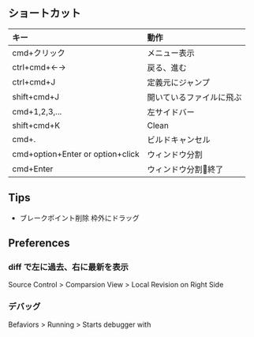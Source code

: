 ## ショートカット
| キー | 動作 |
|:--|:--|
| cmd+クリック | メニュー表示 |
| ctrl+cmd+←→ | 戻る、進む |
| ctrl+cmd+J | 定義元にジャンプ |
| shift+cmd+J | 開いているファイルに飛ぶ |
| cmd+1,2,3,... | 左サイドバー |
| shift+cmd+K | Clean |
| cmd+. | ビルドキャンセル |
| cmd+option+Enter or option+click | ウィンドウ分割 |
| cmd+Enter | ウィンドウ分割終了 |


## Tips
- ブレークポイント削除 枠外にドラッグ


## Preferences
### diff で左に過去、右に最新を表示
Source Control > Comparsion View > Local Revision on Right Side

### デバッグ
Befaviors > Running > Starts debugger with
